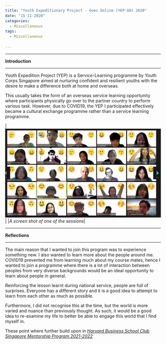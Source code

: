 ```yaml
---
title: "Youth Expeditionary Project - Goes Online (YEP-GO) 2020"
date: "15-11-2020"
categories:
  - Miscellaneous
tags:
  - Miscellaneous

---
```


***

<strong>Introduction</strong>

***

Youth Expedition Project (YEP) is a Service-Learning programme by Youth Corps Singapore aimed at nurturing confident and resilient youths with the desire to make a difference both at home and overseas.

This usually takes the form of an overseas service learning opportunity where participants physically go over to the partner country to perform various task. However, due to COVID19, the YEP I participated effectively became a cultural exchange programme rather than a service learning programme.

|![Team meeting](/assets/images/Misc/YEP-Team_Meet.jpg)|
|<em>A screen shot of one of the sessions</em>|

***

<strong>Reflections</strong>

***
The main reason that I wanted to join this program was to experience something new. I also wanted to learn more about the people around me. COVID19 prevented me from learning much about my course mates, hence I wanted to join a programme where there is a lot of interaction between peoples from very diverse backgrounds would be an ideal opportunity to learn about people in general.

Reinforcing the lesson learnt during national service, people are full of surprises. Everyone has a different story and it is a good idea to attempt to learn from each other as much as possible. 

Furthermore, I did not recognise this at the time, but the world is more varied and nuance than previously thought. As such, it would be a good idea to re-examine my life to better be able to engage this world that I find myself in.

These point where further build upon in <cite><a href="https://khkhiu.github.io/miscellaneous/LP-HBSCS-2021/">Harvard Business School Club Singapore Mentorship Program 2021-2022 </a></cite>
